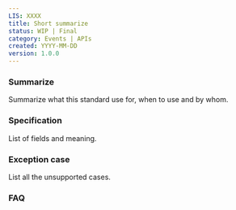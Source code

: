 ```yaml
---
LIS: XXXX
title: Short summarize
status: WIP | Final
category: Events | APIs
created: YYYY-MM-DD
version: 1.0.0
---
```


### Summarize
Summarize what this standard use for, when to use and by whom.

### Specification
List of fields and meaning.

### Exception case
List all the unsupported cases.

### FAQ

